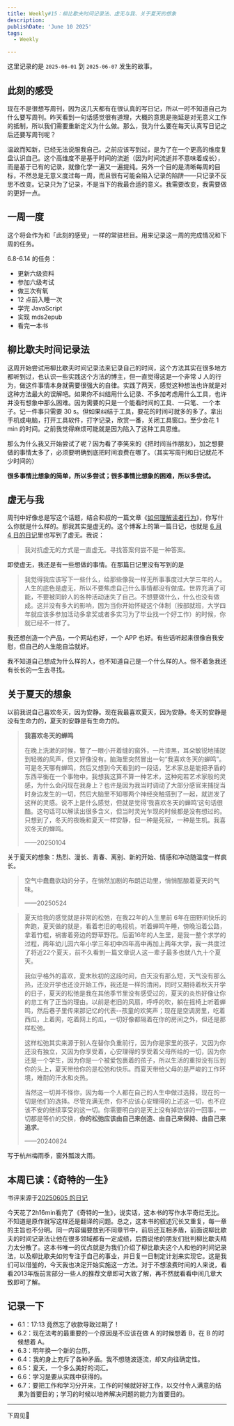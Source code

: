 ```yaml
---
title: Weekly#15：柳比歇夫时间记录法、虚无与我、关于夏天的想象
description: 
publishDate: 'June 10 2025'
tags:
  - Weekly

---
```


这里记录的是 `2025-06-01` 到 `2025-06-07` 发生的故事。

## 此刻的感受

现在不是很想写周刊，因为这几天都有在很认真的写日记，所以一时不知道自己为什么要写周刊。昨天看到一句话感觉很有道理，大概的意思是拖延是对无意义工作的抵制，所以我们需要重新定义为什么做。那么，我为什么要在每天认真写日记之后还要写周刊呢？

温故而知新，已经无法说服我自己。之前应该写到过，是为了在一个更高的维度复盘认识自己。这个高维度不是基于时间的流逝（因为时间流逝并不意味着成长），而是基于已有的记录，就像化学一遍又一遍提纯。另外一个目的是清晰每周的目标，不然总是无意义度过每一周，而且很有可能会陷入记录的陷阱——只记录不反思不改变。记录只为了记录，不是当下的我最合适的意义。我需要改变，我需要做的更好一点。

## 一周一度

这个将会作为和「此刻的感受」一样的常驻栏目。用来记录这一周的完成情况和下周的任务。

6.8-6.14 的任务：
- 更新六级资料
- 参加六级考试
- 做三次有氧
- 12 点前入睡一次
- 学完 JavaScript
- 实现 mds2epub
- 看完一本书

## 柳比歇夫时间记录法

这周开始尝试用柳比歇夫时间记录法来记录自己的时间，这个方法其实在很多地方都听到过，也认识一些实践这个方法的博主，但一直觉得这是一个非常 J 人的行为，做这件事情本身就需要很强大的自律。实践了两天，感觉这种想法也许就是对这种方法最大的误解吧。如果你不纠结用什么记录、不多加考虑用什么工具，也许并没有想象中那么困难。因为需要的只是一个能看时间的工具、一只笔、一个本子。记一件事只需要 30 s。但如果纠结于工具，要花的时间可就多的多了。拿出手机或电脑，打开工具软件，打字记录，欣赏一番，关闭工具窗口。至少会花 1 min 的时间。之前我觉得麻烦可能就是因为陷入了这种工具思维。

那么为什么我又开始尝试了呢？因为看了李笑来的《把时间当作朋友》，加之想要做的事情太多了，必须要明确到底把时间浪费在哪了。（其实写周刊和日记就花不少时间的）

**很多事情比想象的简单，所以多尝试；很多事情比想象的困难，所以多尝试。**

## 虚无与我

周刊中好像总是写这个话题，结合和叔的一篇文章《[如何理解读者行为](https://www.hecaitou.com/2025/06/How-to-understand-reader-behavior.html)》，你写什么你就是什么样的。那我其实是虚无的。这个博客上的第一篇日记，也就是 [6 月 4 日的日记](https://harp83.us.kg/diary/20250604/)里也写到了虚无。我说：

> 我对抗虚无的方式是一直虚无。寻找答案何尝不是一种答案。

即使虚无，我还是有一些想做的事情。在那篇日记里没有写到的是

> 我觉得我应该写下一些什么，给那些像我一样无所事事度过大学三年的人。人生的底色是虚无，所以不要焦虑自己什么事情都没有做成。世界充满了可能，不要被同龄人的各种活动迷失了自己。不想要做什么，什么也没有做成。这并没有多大的影响，因为当你开始怀疑这个体制（按部就班，大学四年就应该多参加活动多拿奖或者多实习为了毕业找一个好工作）的时候，你就已经不一样了。

我还想创造一个产品，一个网站也好，一个 APP 也好。有些话听起来很像自我安慰，但自己的人生能自洽就好。

我不知道自己想成为什么样的人，也不知道自己是一个什么样的人。但不着急我还有长长的一生去寻找。

## 关于夏天的想象

以前我说自己喜欢冬天，因为安静。现在我最喜欢夏天，因为安静。冬天的安静是没有生命力的，夏天的安静是有生命力的。

> **我喜欢冬天的蝉鸣**
> 
> 在晚上洗漱的时候，瞥了一眼小开着缝的窗外，一片漆黑，耳朵敏锐地捕捉到轻微的风声，但又好像没有。脑海里突然冒出一句“我喜欢冬天的蝉鸣”。可是冬天哪有蝉鸣，然后又想到今天看到的一段话，艺术家总是能把矛盾的东西平衡在一个事物中。我想我这算不算一种艺术，这种宛若艺术家般的灵感，为什么会闪现在我身上？也许是因为我当时调动了大部分感官来捕捉当时身边发生的一切，然后大脑里不知哪两个神经突触搭到了一起，就迸发了这样的灵感。说不上是什么感觉，但就是觉得‘我喜欢冬天的蝉鸣’这句话很酷。这句话可以解读出很多含义，但当时灵光乍现的时候都是没有想过的。只想到了，冬天的夜晚和夏天一样安静，但一种是死寂，一种是生机。我喜欢冬天的蝉鸣。
> 
> ——20250104

关于夏天的想象：热烈、漫长、青春、离别、新的开始、情感和冲动随温度一样疯长。

> 空气中蠢蠢欲动的分子，在悄然加剧的布朗运动里，悄悄酝酿着夏天的气味。
>
>——20250524

> 夏天给我的感觉就是非常的松弛，在我22年的人生里前 6年在田野间快乐的奔跑，夏天做的就是，看着老旧的电视机，听着蝉鸣午睡，傍晚沿着公路，拿着竹棍，祸害着旁边的野草野花。后面16年的人生里，是我一整个求学的过程，两年幼儿园六年小学三年初中四年高中再加上两年大学，我一共度过了将近22个夏天，前不久看到一篇文章说人这一辈子最多也就八九十个夏天。
>
>我似乎格外的喜欢，夏末秋初的这段时间，白天没有那么短，天气没有那么热，还没开学也还没开始工作，我还是一样的清闲，同时又期待着秋天开学的日子，夏天的松弛是我在其他季节里没有感受过的，夏天的炎热好像让你的怠工有了正当的理由。以前是老旧的风扇，呼呼的吹，躺在摇椅上听着蝉鸣，然后巷子里传来那记忆的代表--孩童的欢笑声；现在是空调房里，吃着西瓜，上着网，吃着网上的瓜，一切好像都隔着在你的房间之外，但还是那样松弛。
>
>这样松弛其实来源于别人在替你负重前行，因为你是家里的孩子，又因为你还没有独立，又因为你享受着，心安理得的享受着父母所给的一切，因为你还是一个学生，因为你是一个被爱包裹着的孩子，所以生活的重担没有压到你的头上，夏天带给你的是松弛和快乐。而夏天带给父母的是严峻的工作环境，难耐的汗水和炎热。
>
>当然这一切并不怪你，因为每一个人都在自己的人生中做过选择，现在的一切是他们的选择。尽管充满无奈，你不应该心安理得的上述这一切，也不应该不安的继续享受的这一切。你需要明白的是天上没有掉馅饼的一回事，一切都是等价的交换，**你的松弛应该由自己来创造、由自己来保持、由自己来追求**。
>
>——20240824

写于杭州梅雨季，窗外瓢泼大雨。

## 本周已读：《奇特的一生》

书评来源于[20250605 的日记](https://harp83.us.kg/diary/20250605/)

今天花了2h16min看完了《奇特的一生》，说实话，这本书的写作水平奇烂无比。不知道是原作就写这样还是翻译的问题。总之，这本书的叙述冗长又重复，每一章的主旨也不分明。同一内容偏要放到不同章节中，前后还互相矛盾，前面说柳比歇夫的时间记录法让他在很多领域都有一定成绩，后面说他的朋友们批判柳比歇夫精力太分散了。这本书唯一的优点就是为我们介绍了柳比歇夫这个人和他的时间记录法，以及柳比歇夫如何专注于自己的事业，并日复一日制定计划来实现它。这是我们可以借鉴的，今天我也决定开始实施这一方法。对于不想浪费时间的人来说，看看2013年版前言部分一些人的推荐文章即可大致了解，再不然就看看中间几章大致即可了解。

## 记录一下
- 6.1：17:13 竟然忘了收款导致过期了！
- 6.2：现在法考的最重要的一个原因是不应该在做 A 的时候想着 B，在 B 的时候想着 A。
- 6.3：明年换一个新的台历。
- 6.4：我的身上充斥了各种矛盾。我不想随波逐流，却又向往确定性。
- 6.5：夏天，一个多么美好的词汇。
- 6.6：学习是要从实践中获得的。
- 6.7：要把工作和学习分开来，工作的时候就好好工作，以交付令人满意的结果为首要目的；学习的时候以培养解决问题的能力为首要目的。

---
下周见👋